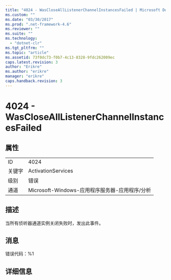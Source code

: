 ```yaml
---
title: "4024 - WasCloseAllListenerChannelInstancesFailed | Microsoft Docs"
ms.custom: ""
ms.date: "03/30/2017"
ms.prod: ".net-framework-4.6"
ms.reviewer: ""
ms.suite: ""
ms.technology: 
  - "dotnet-clr"
ms.tgt_pltfrm: ""
ms.topic: "article"
ms.assetid: 73f0dc73-f0b7-4c13-8328-9fdc262009ec
caps.latest.revision: 3
author: "Erikre"
ms.author: "erikre"
manager: "erikre"
caps.handback.revision: 3
---
```

# 4024 - WasCloseAllListenerChannelInstancesFailed
## 属性  
  
|||  
|-|-|  
|ID|4024|  
|关键字|ActivationServices|  
|级别|错误|  
|通道|Microsoft\-Windows\-应用程序服务器\-应用程序\/分析|  
  
## 描述  
 当所有侦听器通道实例关闭失败时，发出此事件。  
  
## 消息  
 错误代码：%1  
  
## 详细信息